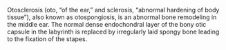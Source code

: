 Otosclerosis (oto, “of the ear,” and sclerosis, “abnormal hardening of body tissue”), also known as otospongiosis, is an abnormal bone remodeling in the middle ear. The normal dense endochondral layer of the bony otic capsule in the labyrinth is replaced by irregularly laid spongy bone leading to the fixation of the stapes.